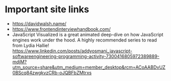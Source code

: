 # Important site links

- https://davidwalsh.name/
- https://www.frontendinterviewhandbook.com/
- JavaScript Visualized is a great animated deep-dive on how JavaScript engines work under the hood. A highly recommended series to read from
  Lydia Hallie! https://www.linkedin.com/posts/addyosmani_javascript-softwareengineering-programming-activity-7300416805972389889-mdjM?utm_source=share&utm_medium=member_desktop&rcm=ACoAABDvUZ0BScq84zwgkvzCRb-oJQBFbZMtrxs
